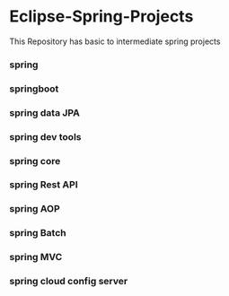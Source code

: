 # Eclipse-Spring-Projects  
This Repository has basic to intermediate spring projects
### spring
### springboot 
### spring data JPA
### spring dev tools
### spring core
### spring Rest API
### spring AOP
### spring Batch
### spring MVC
### spring cloud config server
 
